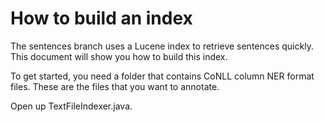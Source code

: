 # How to build an index

The sentences branch uses a Lucene index to retrieve sentences quickly. This document will show you how to
build this index.

To get started, you need a folder that contains CoNLL column NER format files. These are the files that you
 want to annotate.

Open up TextFileIndexer.java.